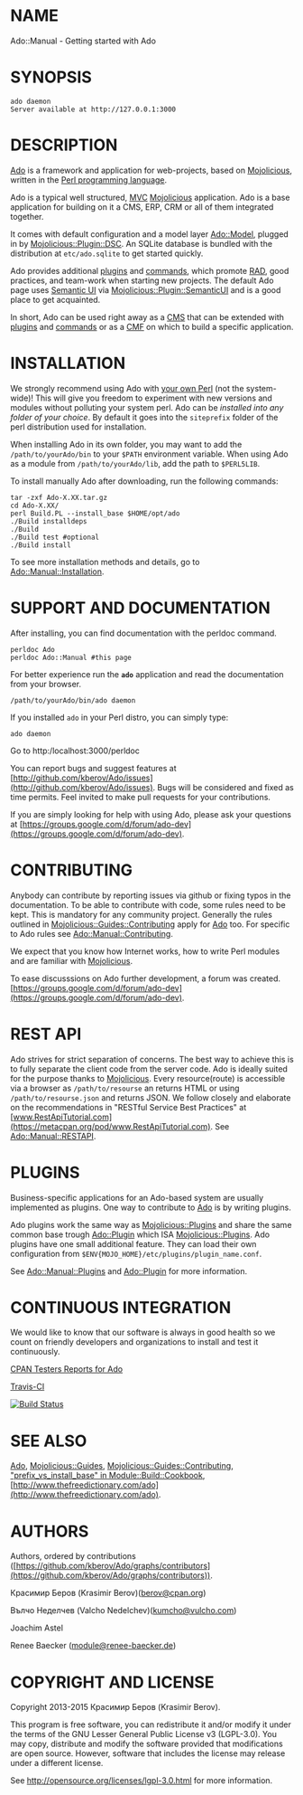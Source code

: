 # NAME

Ado::Manual - Getting started with Ado 

# SYNOPSIS

    ado daemon
    Server available at http://127.0.0.1:3000

# DESCRIPTION

[Ado](https://metacpan.org/pod/Ado) is a framework and application for web-projects, based on [Mojolicious](https://metacpan.org/pod/Mojolicious),
written in the [Perl programming language](http://www.perl.org/).

Ado is a typical well structured,
[MVC](http://en.wikipedia.org/wiki/Model%E2%80%93view%E2%80%93controller)
[Mojolicious](https://metacpan.org/pod/Mojolicious) application.
Ado is a base application for building on it a CMS, ERP, CRM or all of them integrated together.

It comes with default configuration and a model layer [Ado::Model](https://metacpan.org/pod/Ado::Model), plugged in by
[Mojolicious::Plugin::DSC](https://metacpan.org/pod/Mojolicious::Plugin::DSC). An SQLite database is bundled with the distribution 
at `etc/ado.sqlite` to get started quickly.

Ado provides additional [plugins](https://metacpan.org/pod/Ado::Plugin) and [commands](https://metacpan.org/pod/Ado::Command), 
which promote [RAD](http://en.wikipedia.org/wiki/Rapid_application_development),
good practices, and team-work when starting new projects.
The default Ado page uses [Semantic UI](http://semantic-ui.com/)
via [Mojolicious::Plugin::SemanticUI](https://metacpan.org/pod/Mojolicious::Plugin::SemanticUI) and is a good place to get acquainted.

In short, Ado can be used right away as a [CMS](http://en.wikipedia.org/wiki/Content_management_system)
that can be extended with [plugins](https://metacpan.org/pod/Ado::Manual::Plugins) and [commands](https://metacpan.org/pod/Ado::Command) or as a
[CMF](http://en.wikipedia.org/wiki/List_of_content_management_frameworks) on which to build a
specific application.

# INSTALLATION

We strongly recommend using Ado with [your own Perl](https://metacpan.org/pod/distribution/App-perlbrew/bin/perlbrew)
(not the system-wide)!
This will give you freedom to experiment with new versions and modules
without polluting your system perl.
Ado can be _installed into any folder of your choice_.
By default it goes into the `siteprefix` folder of the perl distribution used for installation.

When installing Ado in its own folder,
you may want to add the `/path/to/yourAdo/bin` to your `$PATH`
environment variable. When using Ado as a module from `/path/to/yourAdo/lib`,
add the path to `$PERL5LIB`.

To install manually Ado after downloading, run the following commands:

    tar -zxf Ado-X.XX.tar.gz
    cd Ado-X.XX/
    perl Build.PL --install_base $HOME/opt/ado
    ./Build installdeps
    ./Build
    ./Build test #optional
    ./Build install

To see more installation methods and details, go to [Ado::Manual::Installation](https://metacpan.org/pod/Ado::Manual::Installation).

# SUPPORT AND DOCUMENTATION

After installing, you can find documentation with the
perldoc command.

    perldoc Ado
    perldoc Ado::Manual #this page

For better experience run the **`ado`** application and read the documentation
from your browser.

    /path/to/yourAdo/bin/ado daemon

If you installed `ado` in your Perl distro, you can simply type:

    ado daemon

Go to http:/localhost:3000/perldoc

You can report bugs and suggest features at [http://github.com/kberov/Ado/issues](http://github.com/kberov/Ado/issues).
Bugs will be considered and fixed as time permits.
Feel invited to make pull requests for your contributions.

If you are simply looking for help with using Ado,
please ask your questions at
[https://groups.google.com/d/forum/ado-dev](https://groups.google.com/d/forum/ado-dev).

# CONTRIBUTING

Anybody can contribute by reporting issues via github
or fixing typos in the documentation.
To be able to contribute with code, some rules need to be kept.
This is mandatory for any community project. Generally the rules outlined in
[Mojolicious::Guides::Contributing](https://metacpan.org/pod/Mojolicious::Guides::Contributing) apply for [Ado](https://metacpan.org/pod/Ado) too.
For specific to Ado rules see [Ado::Manual::Contributing](https://metacpan.org/pod/Ado::Manual::Contributing).

We expect that you know how Internet works, how to write Perl modules and 
are familiar with [Mojolicious](https://metacpan.org/pod/Mojolicious).

To ease discusssions on Ado further development, a forum was created.
[https://groups.google.com/d/forum/ado-dev](https://groups.google.com/d/forum/ado-dev).

# REST API

Ado strives for strict separation of concerns. The best way to achieve 
this is to fully separate the client code from the server code. 
Ado is ideally suited for the purpose thanks to
[Mojolicious](https://metacpan.org/pod/Mojolicious). Every resource(route) is accessible via a browser as `/path/to/resourse`
an returns HTML or using `/path/to/resourse.json` and returns JSON.
We follow closely and elaborate on the recommendations in
"RESTful Service Best Practices" at [www.RestApiTutorial.com](https://metacpan.org/pod/www.RestApiTutorial.com). See [Ado::Manual::RESTAPI](https://metacpan.org/pod/Ado::Manual::RESTAPI).

# PLUGINS

Business-specific applications for an Ado-based system are usually implemented 
as plugins. One way to contribute to [Ado](https://metacpan.org/pod/Ado) is by writing plugins.

Ado plugins work the same way as [Mojolicious::Plugins](https://metacpan.org/pod/Mojolicious::Plugins) and share 
the same common base trough [Ado::Plugin](https://metacpan.org/pod/Ado::Plugin) which ISA [Mojolicious::Plugins](https://metacpan.org/pod/Mojolicious::Plugins).
Ado plugins have one small additional feature. 
They can load their own configuration from
`$ENV{MOJO_HOME}/etc/plugins/plugin_name.conf`.

See [Ado::Manual::Plugins](https://metacpan.org/pod/Ado::Manual::Plugins) and [Ado::Plugin](https://metacpan.org/pod/Ado::Plugin) for more information.

# CONTINUOUS INTEGRATION

We would like to know that our software is always in good health so we count on
friendly developers and organizations to install and test it continuously.

[CPAN Testers Reports for Ado](http://www.cpantesters.org/distro/A/Ado.html)

[Travis-CI](https://travis-ci.org/kberov/Ado) 

[![Build Status](https://travis-ci.org/kberov/Ado.svg?branch=master)](https://travis-ci.org/kberov/Ado)


# SEE ALSO

[Ado](https://metacpan.org/pod/Ado), [Mojolicious::Guides](https://metacpan.org/pod/Mojolicious::Guides), 
[Mojolicious::Guides::Contributing](https://metacpan.org/pod/Mojolicious::Guides::Contributing),
["prefix\_vs\_install\_base" in Module::Build::Cookbook](https://metacpan.org/pod/Module::Build::Cookbook#prefix_vs_install_base), 
[http://www.thefreedictionary.com/ado](http://www.thefreedictionary.com/ado).

# AUTHORS

Authors, ordered by contributions ([https://github.com/kberov/Ado/graphs/contributors](https://github.com/kberov/Ado/graphs/contributors)).

Красимир Беров (Krasimir Berov)(berov@cpan.org)

Вълчо Неделчев (Valcho Nedelchev)(kumcho@vulcho.com)

Joachim Astel

Renee Baecker (module@renee-baecker.de)

# COPYRIGHT AND LICENSE

Copyright 2013-2015 Красимир Беров (Krasimir Berov).

This program is free software, you can redistribute it and/or
modify it under the terms of the
GNU Lesser General Public License v3 (LGPL-3.0).
You may copy, distribute and modify the software provided that 
modifications are open source. However, software that includes 
the license may release under a different license.

See http://opensource.org/licenses/lgpl-3.0.html for more information.

